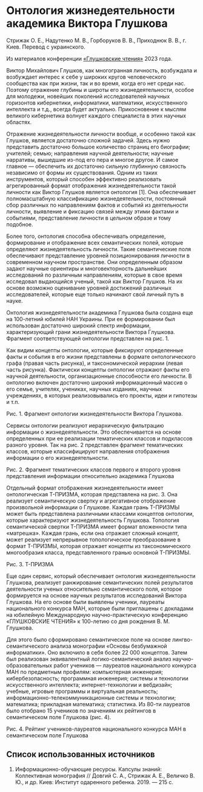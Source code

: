 # Онтология жизнедеятельности академика Виктора Глушкова

Стрижак О. Е., Надутенко М. В., Горборуков В. В., Приходнюк В. В., г. Киев. Перевод с украинского.

Из материалов конференции [«Глушковские чтения»](../глушковские-чтения.md) 2023 года.

Виктор Михайлович Глушков, как многогранная личность, возбуждала и возбуждает интерес к себе у широких кругов человеческого сообщества как при жизни, так и во время, когда его нет среди нас. Поэтому отражение глубины и широты его жизнедеятельности, особое для молодежи, новейших поколений исследователей научных горизонтов кибернетики, информатики, математики, искусственного интеллекта и т.д., всегда будет актуально. Прикосновение к мыслям великого кибернетика волнует каждого специалиста в этих научных областях.

Отражение жизнедеятельности личности вообще, и особенно такой как Глушков, является достаточно сложной задачей. Здесь нужно представить достаточно большое количество страниц его биографии; учителей; семью; направления научной деятельности; научные нарративы, вышедшие из-под его пера и многое другое. И самое главное — обеспечить их достаточно сильную глубинную связность независимо от формы их существования. Одним из таких инструментов, который способен эффективно реализовать агрегированный формат отображения жизнедеятельности такой личности как Виктор Глушков является онтология [1]. Она обеспечивает полномасштабную классификацию жизнедеятельности, постоянный сбор различных по направлениям фактов и событий из деятельности личности, выявление и фиксацию связей между этими фактами и событиями, представление личности в цельном образе и тому подобное.

Более того, онтология способна обеспечивать определение, формирование и отображение всех семантических полей, которые определяют жизнедеятельность личности. Такие семантические поля обеспечивают представление уровней позиционирования личности в современном научном пространстве. Они определенным образом задают научные ориентиры и многовекторность дальнейших исследований по различным направлениям, которые в свое время исследовал выдающийся ученый, такой как Виктор Глушков. На их основе возможно оценивание уровней достижений различных исследователей, которые еще только начинают свой личный путь в науке.

Онтология жизнедеятельности академика Глушкова была создана еще на 100-летний юбилей НАН Украины. При ее формировании был использован достаточно широкий спектр информации, характеризующий грани жизнедеятельности Виктора Глушкова. Фрагмент соответствующей онтологии представлен на рис. 1.

Как видим концепты онтологии, которые фиксируют определенные факты и события в его жизни представлены в формате онтологического графа (правая часть рисунка), и таксономической иерархии (левая часть рисунка). Фактически концепты онтологии отражают факты его научной деятельности, организационные способности его личности. В онтологию включен достаточно широкий информационный массив о его семье, учителях, учениках, научных изданиях, научных учреждениях, в которых реализовывались его проекты, идеи и гипотезы и т.п.

Рис. 1. Фрагмент онтологии жизнедеятельности Виктора Глушкова.

Сервисы онтологии реализуют иерархическую фильтрацию информации о жизнедеятельности. Это обеспечивается на основе определенных при ее реализации тематических классов и подклассов разного уровня. Так на рис. 2 представлен фрагмент тематических классов, которые классифицируют направления отображения информации о его жизнедеятельности.

Рис. 2. Фрагмент тематических классов первого и второго уровня представления информации относительно академика Глушкова

Отдельный формат отображения жизнедеятельности имеет онтологическая Т-ПРИЗМА, которая представлена на рис. 3. Она реализует семантическую свертку и агрегативное отображение произвольной информации о Глушкове. Каждая грань Т-ПРИЗМЫ может быть представлена различными классами концептов онтологии, которые характеризуют жизнедеятельность Глушкова. Топология семантической свертки Т-ПРИЗМА имеет формат вложенности типа «матрешка». Каждая грань, если она отражает сложный концепт, может реализует непрерывное топологическое преобразование в формат Т-ПРИЗМЫ, которая отражает концепты из таксономического многообразия класса, представленного гранью основной Т-ПРИЗМЫ.

Рис. 3. Т-ПРИЗМА

Еще один сервис, который обеспечивает онтология жизнедеятельности Глушкова, реализует ранжирование семантических полей результатов деятельности ученых относительно семантического поля, которое формируется на основе научных результатов исследований Виктора Глушкова. На его основе были выявлены ученики, лауреаты национального конкурса МАН, которые были приглашены с докладами на юбилейную Международную научно-практическую конференцию «ГЛУШКОВСКИЕ ЧТЕНИЯ» к 100-летию со дня рождения В. М. Глушкова.

Для этого было сформировано семантическое поле на основе лингво-семантического анализа монографии «Основы безбумажной информатики». Оно включило в себя более 22 000 концептов. Затем был реализован эквивалентный логико-семантический анализ научно-образовательных работ учеников — лауреатов национального конкурса МАН по предметным профилям: компьютерная инженерия; кибербезопасность; программная инженерия; системы и технологии искусственного интеллекта; интернет-технологии и вебдизайн; учебные, игровые программы и виртуальная реальность; информационно-телекоммуникационные системы и технологии; математика; прикладная математика; статистика. Из 80-ти лауреатов было отобрано 15 учеников по значениям их рейтингов в семантическом поле Глушкова (рис. 4).

Рис. 4. Рейтинг учеников-лауреатов национального конкурса МАН в семантическом поле Глушкова

## Список использованных источников

1. Информационно-обучающие ресурсы. Капсулы знаний: Коллективная монография // Довгий С. А., Стрижак А. Е., Величко В. Ю., и др. Киев: Институт одаренного ребенка. 2019. — 215 с.